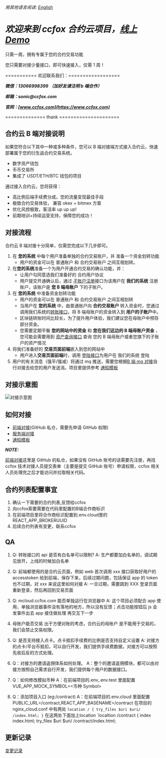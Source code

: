 *用其他语言阅读: [English](README.en.md)*

# **_欢迎来到 ccfox 合约云项目，[线上 Demo](https://mcloud.ccfox.com)_**

只需一周，拥有专属于您的合约交易功能

您只需要对接少量接口，即可快速接入，仅需 1 周！

=========== 欢迎联系我们：==================

**_微信：13066998399 （加好友请注明 b 端合作）_**

**_邮箱：sonic@ccfox.com_**

**_官网：[www.ccfox.com](https://www.ccfox.com)_**

============== thank =====================

## 合约云 B 端对接说明

如果您符合以下其中一种或多种条件，您可以 B 端对接端方式接入合约云，快速部署属于您的衍生品合约交易系统。

- 数字资产钱包
- 币币交易所
- 集成了 USDT/ETH/BTC 钱包的项目

通过接入合约云，您将获得：

- 高比例后端手续费分成，您的流量变现最佳手段
- 极致合约交易体验， 兼容 okex + bitmex 方案
- 优化风控极致，客活率 up up up!
- 前期培训+持续运营支持，保障您的成功！

## 对接流程

合约云 B 端对接十分简单，仅需您完成以下几步即可。

1. 在 **您的系统** 中每个用户准备单独的合约交易账户，并 准备一个资金划转功能
   - 用户的资金可以在 普通账户 和 合约交易账户 之间互相划转。
2. 在**您的系统**准备一个为用户开通合约交易的确认功能，并：
   - 让用户勾同意选我们准备好的 合约用户协议
   - 用户提交开通确认后，通过 [子账户注册](https://github.com/ccfox-com/cloud-api/blob/master/doc/api.md#%e5%ad%90%e8%b4%a6%e5%8f%b7%e6%b3%a8%e5%86%8c)接口为该用户在 **我们的系统** 注册账户，该账户是 **您 B 端母账户** 下的子账户。
3. 在 **您的系统** 中准备资金划转功能
   - 用户的资金可以在 普通账户 和 合约交易账户 之间互相划转
   - 当用户在 **您的系统** 中，由普通账户向 **合约交易账户** 转入资金时，您通过调用我们系统的[转账接口](https://github.com/ccfox-com/cloud-api/blob/master/doc/api.md#%e8%bd%ac%e8%b4%a6)，将 B 端母账户的资金转入到 **用户的子账户**中。
   - 区块链转账时间比较长，为了提升用户体验，我们建议您在母账户中预存部分资金。
   - 您需要定期平衡 **您的网站中的资金** 和 **您在我们这边的 B 端母账户资金** ， 您可能会需要用到 [资产查询接口](https://github.com/ccfox-com/cloud-api/blob/master/doc/api.md#%e8%b5%84%e4%ba%a7%e6%9f%a5%e8%af%a2) 查询 您的 B 端母账户或者您旗下的子账户的资产情况
4. 将我们准备好的 **交易页面前端**嵌入到您的网站中
   - 用户进入**交易页面前端**时，调用 [登陆接口](https://github.com/ccfox-com/cloud-api/blob/master/doc/api.md#%e5%ad%90%e8%b4%a6%e5%8f%b7%e7%99%bb%e5%bd%95)为用户在 我们的系统 登陆
5. 用户的有关消息（强平/强减）将通过 mq 推送，需要您根据[B 端 mq 对接](https://github.com/ccfox-com/cloud-api/blob/master/doc/api.md#b%e7%ab%afmq%e5%af%b9%e6%8e%a5)自行对接去给您的用户发送消。项目里提供参考 [通知模板](通知模板.csv)

## 对接示意图

![对接示意图](https://assets.processon.com/chart_image/5c1c5704e4b0b71ee503e019.png)

## 如何对接

- [前端对接](https://github.com/ccfox-com/cloud)(GitHub 私仓，需要先申请 GitHub 权限)
- [服务端对接](./doc/api.md)
- [通知模板](通知模板.csv)

**_NOTE:_**

[前端对接](https://github.com/ccfox-com/cloud)这里是 GitHub 的私仓，如果没有 GitHub 账号的话需要先注册，再找 ccfox 技术对接人员提交表单（主要是提交 GitHub 账号）申请权限，ccfox 相关人员处理完之后才能访问并拉取相关代码。

## 合约列表配置事宜

1. 确认一下需要的合约列表,反馈给ccfox
2. 向ccfox索要需要在代码里配置的B端合作商标识
3. 在前端项目里将合作商标识配置到.env.cloud里的REACT_APP_BROKERUUID
4. 后续合约列表有变更，联系ccfox

## QA

1.  Q: 转账接口的 api 是否有白名单可以限制?
    A: 生产都要加白名单的，调试期见放开，上线的时候加白名单

2.  Q: 前端都使用的是合约云页面，例如 web 首次调用 xxx 接口获取好用户的 accesstoken 给到前端，保存下来，后续过期问题，包括保证 app 的 token 也不过期，对 xxx 来说这里如何对接
    A: 一旦过期，需要跳到 XXX 登录页面重新登录，然后再回到交易页面

3.  Q: mcloud.ccfox.com 能否单独运行在浏览器中
    A: 这个项目必须配合 app 使用，单独浏览器事件没有落地的地方，所以没有反馈；点击功能按钮后 js 会发事件出去 app 接住做处理 再交互下一步

4.  母账户能否交易
    出于方便对账的考虑，合约云的母账户 是不能用于交易的，我们会禁止交易权限。

5.  Q: 是否支持接入点卡。点卡抵扣手续费的比例是否支持自定义设置
    A: 对接方的点卡/平台币抵扣，可以自行开发，我们提供手续费数据，对接方可以按照先收后反的方式处理。

6.  Q：对接方的邀请返佣体系如何处理。
    A：整个的邀请返佣模块，都可以由对接方按照自己需求自行开发，我们提供每个用户的数据接口。

7.  Q：如何修改模拟币种
    A：在前端项目的.env,.env.test 里面配置 VUE_APP_MOCK_SYMBOL=<币种 Symbol>

8.  Q：添加项目入口 (eg:/contract)
    A：在前端项目的.env.cloud 里面配置 PUBLIC_URL=/contract,REACT_APP_BASENAME=/contract
       在项目的 nginx_cloud.conf 中有两处
       `location / {
            try_files $uri $uri/ /index.html;
       }`
       在这两处下面加上location
       `localtion /contract {
           index index.html;
           try_files $uri $uri/ /contract/index.html;
   

## 更新记录
[变更记录](changeRecords.md)
